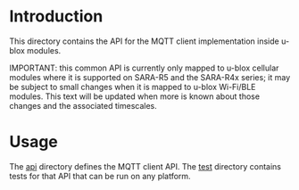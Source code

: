 # Introduction
This directory contains the API for the MQTT client implementation inside u-blox modules.

IMPORTANT: this common API is currently only mapped to u-blox cellular modules where it is supported on SARA-R5 and the SARA-R4x series; it may be subject to small changes when it is mapped to u-blox Wi-Fi/BLE modules.  This text will be updated when more is known about those changes and the associated timescales.

# Usage
The [api](api) directory defines the MQTT client API.  The [test](test) directory contains tests for that API that can be run on any platform.